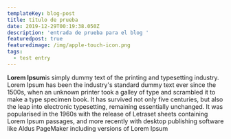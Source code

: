 ```yaml
---
templateKey: blog-post
title: titulo de prueba
date: 2019-12-29T00:19:38.050Z
description: 'entrada de prueba para el blog '
featuredpost: true
featuredimage: /img/apple-touch-icon.png
tags:
  - test entry
---
```

**Lorem Ipsum**is simply dummy text of the printing and typesetting industry. Lorem Ipsum has been the industry's standard dummy text ever since the 1500s, when an unknown printer took a galley of type and scrambled it to make a type specimen book. It has survived not only five centuries, but also the leap into electronic typesetting, remaining essentially unchanged. It was popularised in the 1960s with the release of Letraset sheets containing Lorem Ipsum passages, and more recently with desktop publishing software like Aldus PageMaker including versions of Lorem Ipsum
